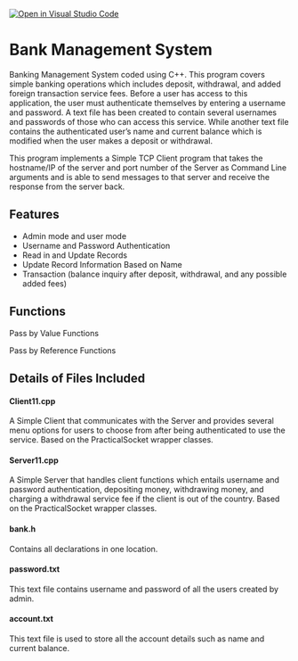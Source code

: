 [![Open in Visual Studio Code](https://classroom.github.com/assets/open-in-vscode-c66648af7eb3fe8bc4f294546bfd86ef473780cde1dea487d3c4ff354943c9ae.svg)](https://classroom.github.com/online_ide?assignment_repo_id=9226705&assignment_repo_type=AssignmentRepo)

# Bank Management System

Banking Management System coded using C++. This program covers simple banking operations which includes deposit, withdrawal, and added foreign transaction service fees. Before a user has access to this application, the user must authenticate themselves by entering a username and password. A text file has been created to contain several usernames and passwords of those who can access this service. While another text file contains the authenticated user’s name and current balance which is modified when the user makes a deposit or withdrawal.

This program implements a Simple TCP Client program that takes the hostname/IP of the server and port number of the Server as Command Line arguments and is able to send messages to that server and receive the response from the server back.

## Features

- Admin mode and user mode
- Username and Password Authentication
- Read in and Update Records
- Update Record Information Based on Name
- Transaction (balance inquiry after deposit, withdrawal, and any possible added fees)

## Functions

Pass by Value Functions 

Pass by Reference Functions

## Details of Files Included
#### Client11.cpp
A Simple Client that communicates with the Server and provides several menu options for users to choose from after being authenticated to use the service. Based on the PracticalSocket wrapper classes.

#### Server11.cpp
A Simple Server that handles client functions which entails username and password authentication, depositing money, withdrawing money, and charging a withdrawal service fee if the client is out of the country. Based on the PracticalSocket wrapper classes.

#### bank.h
Contains all declarations in one location.

#### password.txt
This text file contains username and password of all the users created by admin.

#### account.txt
This text file is used to store all the account details such as name and current balance. 
